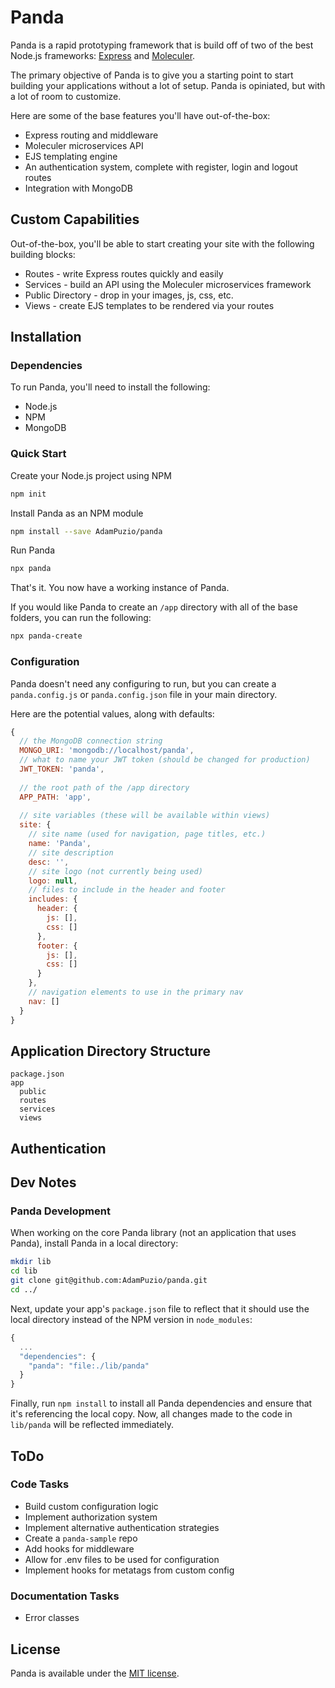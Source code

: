# Panda

Panda is a rapid prototyping framework that is build off of two of the best Node.js frameworks: [Express](http://expressjs.com) and [Moleculer](https://moleculer.services). 

The primary objective of Panda is to give you a starting point to start building your applications without a lot of setup. Panda is opiniated, but with a lot of room to customize.

Here are some of the base features you'll have out-of-the-box:
* Express routing and middleware
* Moleculer microservices API 
* EJS templating engine
* An authentication system, complete with register, login and logout routes
* Integration with MongoDB

## Custom Capabilities

Out-of-the-box, you'll be able to start creating your site with the following building blocks:
* Routes - write Express routes quickly and easily
* Services - build an API using the Moleculer microservices framework
* Public Directory - drop in your images, js, css, etc.
* Views - create EJS templates to be rendered via your routes

## Installation

### Dependencies

To run Panda, you'll need to install the following:
* Node.js
* NPM
* MongoDB

### Quick Start

Create your Node.js project using NPM
```bash
npm init
```

Install Panda as an NPM module
```bash
npm install --save AdamPuzio/panda
```

Run Panda
```js
npx panda
```

That's it. You now have a working instance of Panda.

If you would like Panda to create an `/app` directory with all of the base folders, you can run the following:

```bash
npx panda-create
```

### Configuration

Panda doesn't need any configuring to run, but you can create a `panda.config.js` or `panda.config.json` file in your main directory.

Here are the potential values, along with defaults:

```js
{
  // the MongoDB connection string
  MONGO_URI: 'mongodb://localhost/panda',
  // what to name your JWT token (should be changed for production)
  JWT_TOKEN: 'panda',
  
  // the root path of the /app directory
  APP_PATH: 'app',
  
  // site variables (these will be available within views)
  site: {
    // site name (used for navigation, page titles, etc.)
    name: 'Panda',
    // site description
    desc: '',
    // site logo (not currently being used)
    logo: null,
    // files to include in the header and footer 
    includes: {
      header: {
        js: [],
        css: []
      },
      footer: {
        js: [],
        css: []
      }
    },
    // navigation elements to use in the primary nav
    nav: []
  }
}
```

## Application Directory Structure

```
package.json
app
  public
  routes
  services
  views
```

## Authentication

## Dev Notes

### Panda Development

When working on the core Panda library (not an application that uses Panda), install Panda in a local directory:

```bash
mkdir lib
cd lib
git clone git@github.com:AdamPuzio/panda.git
cd ../
```

Next, update your app's `package.json` file to reflect that it should use the local directory instead of the NPM version in `node_modules`:

```js
{
  ...
  "dependencies": {
    "panda": "file:./lib/panda"
  }
}
```

Finally, run `npm install` to install all Panda dependencies and ensure that it's referencing the local copy. Now, all changes made to the code in `lib/panda` will be reflected immediately. 

## ToDo

### Code Tasks

* Build custom configuration logic
* Implement authorization system
* Implement alternative authentication strategies
* Create a `panda-sample` repo
* Add hooks for middleware
* Allow for .env files to be used for configuration
* Implement hooks for metatags from custom config

### Documentation Tasks

* Error classes

## License

Panda is available under the [MIT license](https://tldrlegal.com/license/mit-license).